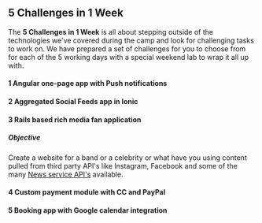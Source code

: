 ## 5 Challenges in 1 Week

The **5 Challenges in 1 Week** is all about stepping outside of the technologies we've covered during the camp and look for challenging tasks to work on. We have prepared a set of challenges for you to choose from for each of the 5 working days with a special weekend lab to wrap it all up with. 

#### 1 Angular one-page app with Push notifications

#### 2 Aggregated Social Feeds app in Ionic

#### 3 Rails based rich media fan application
##### Objective
Create a website for a band or a celebrity or what have you using content pulled from third party API's like Instagram, Facebook and some of the many [News service API's](http://www.programmableweb.com/category/News%20Services/apis?category=20250) available. 

#### 4 Custom payment module with CC and PayPal

#### 5 Booking app with Google calendar integration



